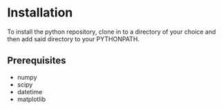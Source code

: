 # Installation

To install the python repository, clone in to a directory of your choice and then add said directory to your PYTHONPATH.

## Prerequisites
- numpy
- scipy
- datetime
- matplotlib